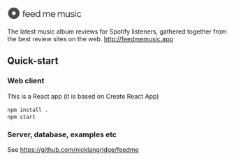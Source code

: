 ![Feed Me Music](feedmemusic.png)

The latest music album reviews for Spotify listeners, gathered together from the best review sites on the web.
http://feedmemusic.app

## Quick-start

### Web client

This is a React app (it is based on Create React App)
```
npm install . 
npm start
```
### Server, database, examples etc

See https://github.com/nicklangridge/feedme
